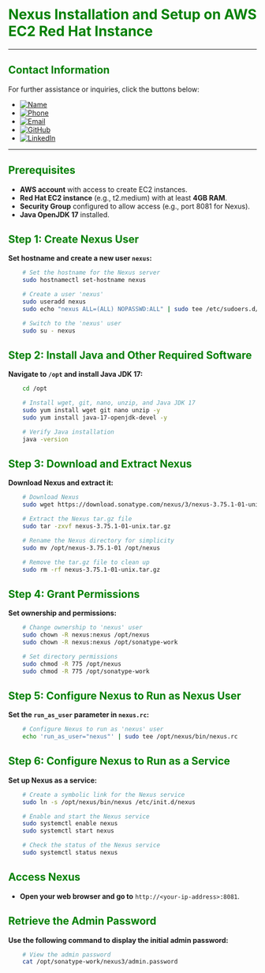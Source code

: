 # **<span style="color:green">Nexus Installation and Setup on AWS EC2 Red Hat Instance</span>**

---

## **<span style="color:green">Contact Information</span>**

For further assistance or inquiries, click the buttons below:

- [![Name](https://img.shields.io/badge/Name-Nditafon%20Hyson%20Nuigho-brightgreen)](mailto:nditafonhysonn@gmail.com)
- [![Phone](https://img.shields.io/badge/Phone-%2B237679638540-brightgreen)](tel:+237679638540)
- [![Email](https://img.shields.io/badge/Email-nditafonhysonn%40gmail.com-blue)](mailto:nditafonhysonn@gmail.com)
- [![GitHub](https://img.shields.io/badge/GitHub-Hyson--Wayne-lightgrey?logo=github)](https://github.com/Hyson-Wayne)
- [![LinkedIn](https://img.shields.io/badge/LinkedIn-nditafon--hyson-blue?logo=linkedin)](https://www.linkedin.com/in/nditafon-hyson-762a6623b/)

---

## **<span style="color:green">Prerequisites</span>**
- **AWS account** with access to create EC2 instances.
- **Red Hat EC2 instance** (e.g., t2.medium) with at least **4GB RAM**.
- **Security Group** configured to allow access (e.g., port 8081 for Nexus).
- **Java OpenJDK 17** installed.

## **<span style="color:green">Step 1: Create Nexus User</span>**

**Set hostname and create a new user `nexus`:**
```bash
    # Set the hostname for the Nexus server
    sudo hostnamectl set-hostname nexus

    # Create a user 'nexus'
    sudo useradd nexus
    sudo echo "nexus ALL=(ALL) NOPASSWD:ALL" | sudo tee /etc/sudoers.d/nexus

    # Switch to the 'nexus' user
    sudo su - nexus
```

## **<span style="color:green">Step 2: Install Java and Other Required Software</span>**

**Navigate to `/opt` and install Java JDK 17:**
```bash
    cd /opt

    # Install wget, git, nano, unzip, and Java JDK 17
    sudo yum install wget git nano unzip -y
    sudo yum install java-17-openjdk-devel -y

    # Verify Java installation
    java -version
```

## **<span style="color:green">Step 3: Download and Extract Nexus</span>**

**Download Nexus and extract it:**
```bash
    # Download Nexus
    sudo wget https://download.sonatype.com/nexus/3/nexus-3.75.1-01-unix.tar.gz

    # Extract the Nexus tar.gz file
    sudo tar -zxvf nexus-3.75.1-01-unix.tar.gz

    # Rename the Nexus directory for simplicity
    sudo mv /opt/nexus-3.75.1-01 /opt/nexus

    # Remove the tar.gz file to clean up
    sudo rm -rf nexus-3.75.1-01-unix.tar.gz
```

## **<span style="color:green">Step 4: Grant Permissions</span>**

**Set ownership and permissions:**
```bash
    # Change ownership to 'nexus' user
    sudo chown -R nexus:nexus /opt/nexus
    sudo chown -R nexus:nexus /opt/sonatype-work

    # Set directory permissions
    sudo chmod -R 775 /opt/nexus
    sudo chmod -R 775 /opt/sonatype-work
```

## **<span style="color:green">Step 5: Configure Nexus to Run as Nexus User</span>**

**Set the `run_as_user` parameter in `nexus.rc`:**
```bash
    # Configure Nexus to run as 'nexus' user
    echo 'run_as_user="nexus"' | sudo tee /opt/nexus/bin/nexus.rc
```

## **<span style="color:green">Step 6: Configure Nexus to Run as a Service</span>**

**Set up Nexus as a service:**
```bash
    # Create a symbolic link for the Nexus service
    sudo ln -s /opt/nexus/bin/nexus /etc/init.d/nexus

    # Enable and start the Nexus service
    sudo systemctl enable nexus
    sudo systemctl start nexus

    # Check the status of the Nexus service
    sudo systemctl status nexus
```

## **<span style="color:green">Access Nexus</span>**

- **Open your web browser and go to** `http://<your-ip-address>:8081`.

## **<span style="color:green">Retrieve the Admin Password</span>**

**Use the following command to display the initial admin password:**
```bash
    # View the admin password
    cat /opt/sonatype-work/nexus3/admin.password
```
